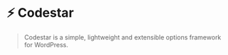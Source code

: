 # :zap: Codestar
> Codestar is a simple, lightweight and extensible options framework for WordPress.